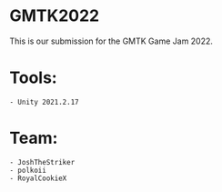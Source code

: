 # GMTK2022
This is our submission for the GMTK Game Jam 2022.

# Tools:
    - Unity 2021.2.17

# Team:
    - JoshTheStriker
    - polkoii
    - RoyalCookieX
